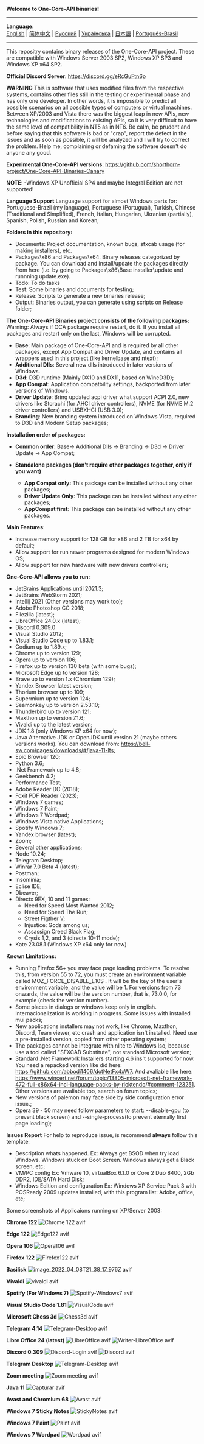 **Welcome to One-Core-API binaries!**
***
**Language:**    
[English](README.md) | [简体中文](README_CN.md) | [Русский](README_RU.md) | [Українська](README_UK.md) | [日本語](README_JP.md) | [Português-Brasil](README_BR.md)
***

This repositry contains binary releases of the One-Core-API project. These are compatible with Windows Server 2003 SP2, Windows XP SP3 and Windows XP
x64 SP2.

**Official Discord Server**: https://discord.gg/eRcGuFtn6p

**WARNING**
This is software that uses modified files from the respective systems, contains other files still in the testing or experimental phase and has only one developer. In other words, it is impossible to predict all possible scenarios on all possible types of computers or virtual machines. Between XP/2003 and Vista there was the biggest leap in new APIs, new technologies and modifications to existing APIs, so it is very difficult to have the same level of compatibility in NT5 as in NT6. Be calm, be prudent and before saying that this software is bad or "crap", report the defect in the issues and as soon as possible, it will be analyzed and I will try to correct the problem. Help me, complaining or defaming the software doesn't do anyone any good.

**Experimental One-Core-API versions**:
https://github.com/shorthorn-project/One-Core-API-Binaries-Canary

**NOTE**:
-Windows XP Unofficial SP4 and maybe Integral Edition are not supported!

**Language Support**
Language support for almost Windows parts for: Portuguese-Brazil (my language), Portuguese (Portugual), Turkish, Chinese (Traditional and Simplified), French, Italian, Hungarian, Ukranian (partially), Spanish, Polish, Russian and Korean;

**Folders in this repository:**
- Documents: Project documentation, known bugs, sfxcab usage (for making installers), etc.
- Packages\x86 and Packages\x64: Binary releases categorized by package. You can download and install/update the packages directly from here (i.e. by going to Packages\x86\Base installer\update and runnning update.exe).
- Todo: To do tasks
- Test: Some binaries and documents for testing;
- Release: Scripts to generate a new binaries release;
- Output: Binaries output, you can generate using scripts on Release folder;

**The One-Core-API Binaries project consists of the following packages:**
Warning: Always if OCA package require restart, do it. If you install all packages and restart only on the last, Windows will be corrupted.  
- **Base**: Main package of One-Core-API and is required by all other packages, except App Compat and Driver Update, and contains all wrappers used in this project (like kernelbase and ntext);
- **Additional Dlls**: Several new dlls introduced in later versions of Windows.
- **D3d**: D3D runtime (Mainly DX10 and DX11, based on WineD3D);
- **App Compat**: Application compatbility settings, backported from later versions of Windows.
- **Driver Update**: Bring updated acpi driver what support ACPI 2.0, new drivers like Storachi (for AHCI driver controllers), NVME (for NVME M.2 driver controllers) and USBXHCI (USB 3.0); 
- **Branding**: New branding system introduced on Windows Vista, required to D3D and Modern Setup packages;

**Installation order of packages:**
- **Common order**: Base-> Additional Dlls -> Branding -> D3d -> Driver Update -> App Compat;

- **Standalone packages (don't require other packages together, only if you want)**
  - **App Compat only:** This package can be installed without any other packages; 
  - **Driver Update Only**: This package can be installed without any other packages; 
  - **AppCompat first**: This package can be installed without any other packages. 

**Main Features**:
- Increase memory support for 128 GB for x86 and 2 TB for x64 by default;
- Allow support for run newer programs designed for modern Windows OS;
- Allow support for new hardware with new drivers controllers;

**One-Core-API allows you to run:**
- JetBrains Applications until 2021.3;
- JetBrains WebStorm 2021;
- Intellij 2021 (Other versions may work too);
- Adobe Photoshop CC 2018;
- Filezilla (latest);
- LibreOffice 24.0.x (latest);
- Discord 0.309.0
- Visual Studio 2012;
- Visual Studio Code up to 1.83.1;
- Codium up to 1.89.x;
- Chrome up to version 129;
- Opera up to version 106;
- Firefox up to version 130 beta (with some bugs);
- Microsoft Edge up to version 128;
- Brave up to version 1.x (Chromium 129);
- Yandex Browser latest version;
- Thorium browser up to 109;
- Supermium up to version 124;
- Seamonkey up to version 2.53.10;
- Thunderbird up to version 121;
- Maxthon up to version 7.1.6;
- Vivaldi up to the latest version;
- JDK 1.8 (only Windows XP x64 for now);
- Java Alternative JDK or OpenJDK until version 21 (maybe others versions works). You can download from: https://bell-sw.com/pages/downloads/#/java-11-lts;
- Epic Browser 120;
- Python 3.6;
- .Net Framework up to 4.8;
- Geekbench 4.2;
- Performance Test;
- Adobe Reader DC (2018);
- Foxit PDF Reader (2023);
- Windows 7 games;
- Windows 7 Paint;
- Windows 7 Wordpad;
- Windows Vista native Applications;
- Spotify Windows 7;
- Yandex browser (latest);
- Zoom;
- Several other applications;
- Node 10.24;
- Telegram Desktop;
- Winrar 7.0 Beta 4 (latest);
- Postman;
- Insominia;
- Eclise IDE;
- Dbeaver;
- Directx 9EX, 10 and 11 games: 
  - Need for Speed Most Wanted 2012;
  - Need for Speed The Run;
  - Street Figther V;
  - Injustice: Gods among us;
  - Assassign Creed Black Flag;
  - Crysis 1,2, and 3 (directx 10-11 mode);
- Kate 23.08.1 (Windows XP x64 only for now)
  
**Known Limitations:**
- Running Firefox 56+ you may face page loading problems. To resolve this, from version 55 to 72, you must create an environment variable called MOZ_FORCE_DISABLE_E10S . It will be the key of the user's environment variable, and the value will be 1. For versions from 73 onwards, the value will be the version number, that is, 73.0.0, for example (check the version number).
- Some places in dialogs or windows keep only in english. Internacionalization is working in progress. Some issues with installed mui packs;
- New applications installers may not work, like Chrome, Maxthon, Discord, Team viewer, etc crash and application isn't installed. Need 
use a pre-installed version, copied from other operating system;
- The packages cannot be integrate with nlite to Windows Iso, because use a tool called "SFXCAB Substitute", not standard Microsoft version;
- Standard .Net Framework Installers starting 4.6 ins't supported for now. You need a repacked version like did here: https://github.com/abbodi1406/dotNetFx4xW7. And avaliable like here: https://www.wincert.net/forum/topic/13805-microsoft-net-framework-472-full-x86x64-incl-language-packs-by-ricktendo/#comment-123251. Other versions are avaliable too, search on forum topics;
- New versions of palemon may face side by side configuration error issue.;
- Opera 39 - 50 may need follow parameters to start: --disable-gpu (to prevent black screen) and --single-process(to prevent eternally first page loading);

**Issues Report**
For help to reproduce issue, is recommend **always** follow this template:
- Description whats happened.
  Ex: Always get BSOD when try load Windows. Windows stuck on Boot Screen. Windows always get a Black screen, etc;
- VM/PC config
  Ex: Vmware 10, virtualBox 6.1.0 or Core 2 Duo 8400, 2Gb DDR2, IDE/SATA Hard Disk;
- Windows Edition and configuration
  Ex: Windows XP Service Pack 3 with POSReady 2009 updates installed, with this program list: Adobe, office, etc;

Some screenshots of Applicaions running on XP/Server 2003:

**Chrome 122**
![Chrome 122 avif](https://github.com/user-attachments/assets/af3f8957-46f4-44d9-b220-4b99b325a62c)

**Edge 122**
![Edge122 avif](https://github.com/user-attachments/assets/5fe1f161-f280-43f3-b4a1-42a31de7724f)

**Opera 106**
![Opera106 avif](https://github.com/user-attachments/assets/4bf39b47-5fff-47fa-a1c7-8ac3d699db90)

**Firefox 122**
![Firefox122 avif](https://github.com/user-attachments/assets/75fbd338-450e-4750-8d0b-2ae60af4137f)

**Basilisk**
![image_2022_04_08T21_38_17_976Z avif](https://github.com/user-attachments/assets/af02d241-8261-4ae4-85f2-a66b5e640508)

**Vivaldi**
![vivaldi avif](https://github.com/user-attachments/assets/67f94258-8678-483e-bff3-c540fa70d641)

**Spotify (For Windows 7)**
![Spotify-Windows7 avif](https://github.com/user-attachments/assets/9ad0f15c-2e64-49dd-9aaf-2e60ad7aaefb)

**Visual Studio Code 1.81**
![VisualCode avif](https://github.com/user-attachments/assets/de358b56-f736-4f61-b1d0-6b0d25002ff8)

**Microsoft Chess 3d**
![Chess3d avif](https://github.com/user-attachments/assets/4b8770be-7a28-4c13-9b40-dd7ab779063d)

**Telegram 4.14**
![Telegram-Desktop avif](https://github.com/user-attachments/assets/a9203e1a-147d-4160-a5bd-4c42337ec7c2)

**Libre Office 24 (latest)**
![LibreOffice avif](https://github.com/user-attachments/assets/f318b833-7362-47d7-94db-f34f33c3ff29)
![Writer-LibreOffice avif](https://github.com/user-attachments/assets/2af88351-eaa2-4b46-895c-b5073141a386)

**Discord 0.309**
![Discord-Login avif](https://github.com/user-attachments/assets/c8f6b4ff-93b8-4b5a-a7db-e4332a2289c2)
![Discord avif](https://github.com/user-attachments/assets/bcb4288c-5c85-4e95-a3ca-ad414136bd2f)

**Telegram Desktop**
![Telegram-Desktop avif](https://github.com/user-attachments/assets/a9203e1a-147d-4160-a5bd-4c42337ec7c2)

**Zoom meeting**
![Zoom meeting avif](https://github.com/user-attachments/assets/dac5c8be-ca16-4e47-ac4a-b736f66d57aa)

**Java 11**
![Capturar avif](https://github.com/user-attachments/assets/b12fd34f-9ecf-4506-98a8-bf9fd572ca8b)

**Avast and Chromium 68**
![Avast avif](https://github.com/user-attachments/assets/70aac117-0159-4c73-9d7d-cc65ee8b6265)

**Windows 7 Sticky Notes**
![StickyNotes avif](https://github.com/user-attachments/assets/70566c6e-41c4-49a5-a7d8-e54a03b3e0ad)

**Windows 7 Paint**
![Paint avif](https://github.com/user-attachments/assets/ae2a13e1-9b6c-481e-81d0-2caf4a5194c5)

**Windows 7 Wordpad**
![Wordpad avif](https://github.com/user-attachments/assets/1eb8246f-0b29-4a6b-b2b3-fd8e33e4cd4a)
